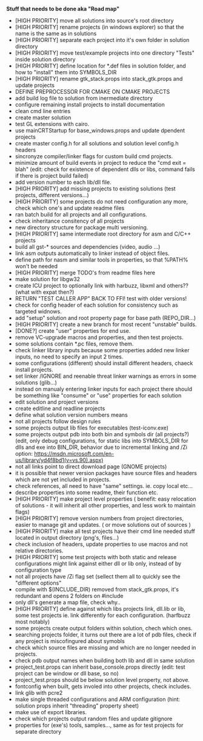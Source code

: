 **Stuff that needs to be done aka "Road map"**

* [HIGH PRIORITY] move all solutions into source's root directory
* [HIGH PRIORITY] rename projects (in windows explorer) so that the name is the same as in solutions
* [HIGH PRIORITY] separate each project into it's own folder in solution directory
* [HIGH PRIORITY] move test/example projects into one directory "Tests" inside solution directory
* [HIGH PRIORITY] define location for *.def files in solution folder, and how to "install" them into SYMBOLS_DIR
* [HIGH PRIORITY] rename gtk_stack.props into stack_gtk.props and update projects
* DEFINE PREPROCESSOR FOR CMAKE ON CMAKE PROJECTS
* add build log file to solution from inermediate directory
* configure remaining install projects to install documentation
* clean cmd line entries
* create master solution
* test GL extensions with cairo.
* use mainCRTStartup for base_windows.props and update dpendent projects
* create master config.h for all solutions and solution level config.h headers
* sincronyze compiler/linker flags for custom build cmd projects.
* minimize amount of build events in project to reduce the "cmd exit = blah" (edit: check for existence of dependent dlls or libs, command fails if there is project build failed)
* add version number to each lib/dll file.
* [HIGH PRIORITY] add missing projects to existing solutions (test projects, different versions...)
* [HIGH PRIORITY] some projects do not need configuration any more, check which one's and update readme files
* ran batch build for all projects and all configurations.
* check inheritance consitency of all projects
* new directory structure for package multi versioning.
* [HIGH PRIORITY] same intermediate root directory for asm and C/C++ projects
* build all gst-* sources and dependencies (video, audio ...)
* link asm outputs automatically to linker instead of object files.
* define path for nasm and similar tools in properties, so that %PATH% won't be needed
* [HIGH PRIORITY] merge TODO's from readme files here
* make solution for libgw32
* create ICU project to optionally link with harbuzz, libxml and others?? (what with expat then?)
* RETURN "TEST CALLER APP" BACK TO FFI! test with older versions!
* check for config header of each solution for consistency such as targeted widnows.
* add "setup" solution and root property page for base path (REPO_DIR...)
* [HIGH PRIORITY] create a new branch for most recent "unstable" builds.
* [DONE?] create "user" properties for end use.
* remove VC-upgrade macros and properties, and then test projects.
* some solutions contain *.pc files, remove them.
* check linker library inputs because some properties added new linker inputs, no need to specify an input 2 times.
* some configurations (different) should install different headers, chaeck install projects.
* set linker /IGNORE and reenable threat linker warnings as errors in some solutions (glib...)
* instead on manualy entering linker inputs for each project there should be something like "consume" or "use" properties for each solution
* edit solution and project versions
* create editline and readline projects
* define what solution version numbers means
* not all projects follow design rules
* some projects output lib files for executables (test-iconv.exe)
* some projects output pdb into both bin and symbols dir (all projects?) (edit, only debug configurations, for static libs into SYMBOLS_DIR for dlls and exe into BIN_DIR, behavior due to incremental linking and /Zi option: https://msdn.microsoft.com/en-us/library/yd4f8bd1(v=vs.90).aspx)
* not all links point to direct download page (GNOME projects)
* it is possible that newer version packages have source files and headers which are not yet included in projects.
* check references, all need to have "same" settings. ie. copy local etc...
* describe properties into some readme, their function etc.
* [HIGH PRIORITY] make project level properties ( benefit: easy relocation of solutions - it will inherit all other properties, and less work to maintain flags)
* [HIGH PRIORITY] remove version numbers from project directories, easier to manage git and updates. ( or move solutions out of sources )
* [HIGH PRIORITY] make all test projects have their cmd line needed stuff located in output directory (png's, files...)
* check inclusion of headers, update properties to use macros and not relative directories.
* [HIGH PRIORITY] some test projects with both static and release configurations might link against either dll or lib only, instead of by configuration type 
* not all projects have /Zi flag set (sellect them all to quickly see the "different options"
* compile with $(INCLUDE_DIR) removed from stack_gtk.props, it's redundant and opens 2 folders on #include
* only dll's generate a map file, check why..
* [HIGH PRIORITY] define against which libs projects link, dll.lib or lib, some test projects ie. link differently for each configuration. (harfbuzz most notably)
* some projects create output folders within solution, chech which ones.
* searching projects folder, it turns out there are a lot of pdb files, check if any project is miscofingured about symobls
* check which source files are missing and which are no longer needed in projects.
* check pdb output names when building both lib and dll in same solution
* project_test.props can inherit base_console.props directly (edit: test project can be window or dll base, so no)
* project_test.props should be below solution level property, not above.
* fontconfig when built, gets involed into other projects, check includes.
* link glib with pcre2
* make single threaded configurations and ARM configuration (hint: solution props inherit "threading" property sheet)
* make use of export libraries.
* check which projects output random files and update gitignore
* properties for (exe's) tools, samples..., same as for test projects for separate directory
